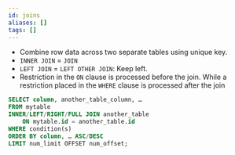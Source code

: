 ```yaml
---
id: joins
aliases: []
tags: []
---
```

- Combine row data across two separate tables using unique key.
- `INNER JOIN` = `JOIN`
- `LEFT JOIN` = `LEFT OTHER JOIN`: Keep left.
- Restriction in the `ON` clause is processed before the join.
While a restriction placed in the `WHERE` clause is processed after the join
```sql
SELECT column, another_table_column, …
FROM mytable
INNER/LEFT/RIGHT/FULL JOIN another_table 
    ON mytable.id = another_table.id
WHERE condition(s)
ORDER BY column, … ASC/DESC
LIMIT num_limit OFFSET num_offset;
```

